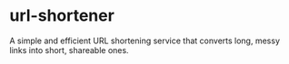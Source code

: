# url-shortener
A simple and efficient URL shortening service that converts long, messy links into short, shareable ones.
